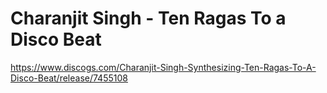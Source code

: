 # Charanjit Singh - Ten Ragas To a Disco Beat

<https://www.discogs.com/Charanjit-Singh-Synthesizing-Ten-Ragas-To-A-Disco-Beat/release/7455108>